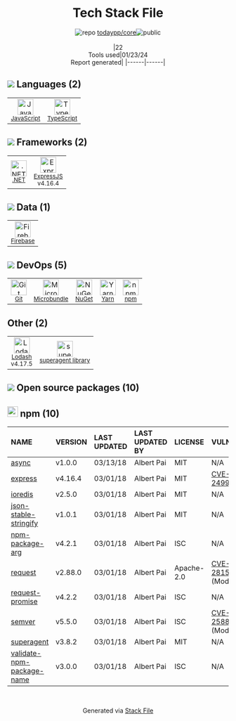 <!--
&lt;--- Readme.md Snippet without images Start ---&gt;
## Tech Stack
todaypp/core is built on the following main stack:

- [Firebase](https://firebase.google.com/) – Realtime Backend / API
- [.NET](http://www.microsoft.com/net/) – Frameworks (Full Stack)
- [ExpressJS](http://expressjs.com/) – Microframeworks (Backend)
- [JavaScript](https://developer.mozilla.org/en-US/docs/Web/JavaScript) – Languages
- [TypeScript](http://www.typescriptlang.org) – Languages
- [Lodash](https://lodash.com) – Javascript Utilities & Libraries
- [Yarn](https://yarnpkg.com/) – Front End Package Manager
- [Microbundle](https://www.npmjs.com/package/microbundle) – JS Build Tools / JS Task Runners

Full tech stack [here](/techstack.md)

&lt;--- Readme.md Snippet without images End ---&gt;

&lt;--- Readme.md Snippet with images Start ---&gt;
## Tech Stack
todaypp/core is built on the following main stack:

- <img width='25' height='25' src='https://img.stackshare.io/service/116/cZLxNFZS.jpg' alt='Firebase'/> [Firebase](https://firebase.google.com/) – Realtime Backend / API
- <img width='25' height='25' src='https://img.stackshare.io/service/1014/IoPy1dce_400x400.png' alt='.NET'/> [.NET](http://www.microsoft.com/net/) – Frameworks (Full Stack)
- <img width='25' height='25' src='https://img.stackshare.io/service/1163/hashtag.png' alt='ExpressJS'/> [ExpressJS](http://expressjs.com/) – Microframeworks (Backend)
- <img width='25' height='25' src='https://img.stackshare.io/service/1209/javascript.jpeg' alt='JavaScript'/> [JavaScript](https://developer.mozilla.org/en-US/docs/Web/JavaScript) – Languages
- <img width='25' height='25' src='https://img.stackshare.io/service/1612/bynNY5dJ.jpg' alt='TypeScript'/> [TypeScript](http://www.typescriptlang.org) – Languages
- <img width='25' height='25' src='https://img.stackshare.io/service/2438/lodash.png' alt='Lodash'/> [Lodash](https://lodash.com) – Javascript Utilities & Libraries
- <img width='25' height='25' src='https://img.stackshare.io/service/5848/44mC-kJ3.jpg' alt='Yarn'/> [Yarn](https://yarnpkg.com/) – Front End Package Manager
- <img width='25' height='25' src='https://img.stackshare.io/service/8111/oo715.png' alt='Microbundle'/> [Microbundle](https://www.npmjs.com/package/microbundle) – JS Build Tools / JS Task Runners

Full tech stack [here](/techstack.md)

&lt;--- Readme.md Snippet with images End ---&gt;
-->
<div align="center">

# Tech Stack File
![](https://img.stackshare.io/repo.svg "repo") [todaypp/core](https://github.com/todaypp/core)![](https://img.stackshare.io/public_badge.svg "public")
<br/><br/>
|22<br/>Tools used|01/23/24 <br/>Report generated|
|------|------|
</div>

## <img src='https://img.stackshare.io/languages.svg'/> Languages (2)
<table><tr>
  <td align='center'>
  <img width='36' height='36' src='https://img.stackshare.io/service/1209/javascript.jpeg' alt='JavaScript'>
  <br>
  <sub><a href="https://developer.mozilla.org/en-US/docs/Web/JavaScript">JavaScript</a></sub>
  <br>
  <sub></sub>
</td>

<td align='center'>
  <img width='36' height='36' src='https://img.stackshare.io/service/1612/bynNY5dJ.jpg' alt='TypeScript'>
  <br>
  <sub><a href="http://www.typescriptlang.org">TypeScript</a></sub>
  <br>
  <sub></sub>
</td>

</tr>
</table>

## <img src='https://img.stackshare.io/frameworks.svg'/> Frameworks (2)
<table><tr>
  <td align='center'>
  <img width='36' height='36' src='https://img.stackshare.io/service/1014/IoPy1dce_400x400.png' alt='.NET'>
  <br>
  <sub><a href="http://www.microsoft.com/net/">.NET</a></sub>
  <br>
  <sub></sub>
</td>

<td align='center'>
  <img width='36' height='36' src='https://img.stackshare.io/service/1163/hashtag.png' alt='ExpressJS'>
  <br>
  <sub><a href="http://expressjs.com/">ExpressJS</a></sub>
  <br>
  <sub>v4.16.4</sub>
</td>

</tr>
</table>

## <img src='https://img.stackshare.io/databases.svg'/> Data (1)
<table><tr>
  <td align='center'>
  <img width='36' height='36' src='https://img.stackshare.io/service/116/cZLxNFZS.jpg' alt='Firebase'>
  <br>
  <sub><a href="https://firebase.google.com/">Firebase</a></sub>
  <br>
  <sub></sub>
</td>

</tr>
</table>

## <img src='https://img.stackshare.io/devops.svg'/> DevOps (5)
<table><tr>
  <td align='center'>
  <img width='36' height='36' src='https://img.stackshare.io/service/1046/git.png' alt='Git'>
  <br>
  <sub><a href="http://git-scm.com/">Git</a></sub>
  <br>
  <sub></sub>
</td>

<td align='center'>
  <img width='36' height='36' src='https://img.stackshare.io/service/8111/oo715.png' alt='Microbundle'>
  <br>
  <sub><a href="https://www.npmjs.com/package/microbundle">Microbundle</a></sub>
  <br>
  <sub></sub>
</td>

<td align='center'>
  <img width='36' height='36' src='https://img.stackshare.io/service/2637/6I3oEOP4_400x400.jpg' alt='NuGet'>
  <br>
  <sub><a href="https://www.nuget.org/">NuGet</a></sub>
  <br>
  <sub></sub>
</td>

<td align='center'>
  <img width='36' height='36' src='https://img.stackshare.io/service/5848/44mC-kJ3.jpg' alt='Yarn'>
  <br>
  <sub><a href="https://yarnpkg.com/">Yarn</a></sub>
  <br>
  <sub></sub>
</td>

<td align='center'>
  <img width='36' height='36' src='https://img.stackshare.io/service/1120/lejvzrnlpb308aftn31u.png' alt='npm'>
  <br>
  <sub><a href="https://www.npmjs.com/">npm</a></sub>
  <br>
  <sub></sub>
</td>

</tr>
</table>

## Other (2)
<table><tr>
  <td align='center'>
  <img width='36' height='36' src='https://img.stackshare.io/service/2438/lodash.png' alt='Lodash'>
  <br>
  <sub><a href="https://lodash.com">Lodash</a></sub>
  <br>
  <sub>v4.17.5</sub>
</td>

<td align='center'>
  <img width='36' height='36' src='https://img.stackshare.io/service/8032/pBeeJQDQ_normal.png' alt='superagent library'>
  <br>
  <sub><a href="https://visionmedia.github.io/superagent/">superagent library</a></sub>
  <br>
  <sub></sub>
</td>

</tr>
</table>


## <img src='https://img.stackshare.io/group.svg' /> Open source packages (10)</h2>

## <img width='24' height='24' src='https://img.stackshare.io/service/1120/lejvzrnlpb308aftn31u.png'/> npm (10)

|NAME|VERSION|LAST UPDATED|LAST UPDATED BY|LICENSE|VULNERABILITIES|
|:------|:------|:------|:------|:------|:------|
|[async](https://www.npmjs.com/async)|v1.0.0|03/13/18|Albert Pai |MIT|N/A|
|[express](https://www.npmjs.com/express)|v4.16.4|03/01/18|Albert Pai |MIT|[CVE-2022-24999](https://github.com/advisories/GHSA-hrpp-h998-j3pp) (High)|
|[ioredis](https://www.npmjs.com/ioredis)|v2.5.0|03/01/18|Albert Pai |MIT|N/A|
|[json-stable-stringify](https://www.npmjs.com/json-stable-stringify)|v1.0.1|03/01/18|Albert Pai |MIT|N/A|
|[npm-package-arg](https://www.npmjs.com/npm-package-arg)|v4.2.1|03/01/18|Albert Pai |ISC|N/A|
|[request](https://www.npmjs.com/request)|v2.88.0|03/01/18|Albert Pai |Apache-2.0|[CVE-2023-28155](https://github.com/advisories/GHSA-p8p7-x288-28g6) (Moderate)|
|[request-promise](https://www.npmjs.com/request-promise)|v4.2.2|03/01/18|Albert Pai |ISC|N/A|
|[semver](https://www.npmjs.com/semver)|v5.5.0|03/01/18|Albert Pai |ISC|[CVE-2022-25883](https://github.com/advisories/GHSA-c2qf-rxjj-qqgw) (Moderate)|
|[superagent](https://www.npmjs.com/superagent)|v3.8.2|03/01/18|Albert Pai |MIT|N/A|
|[validate-npm-package-name](https://www.npmjs.com/validate-npm-package-name)|v3.0.0|03/01/18|Albert Pai |ISC|N/A|

<br/>
<div align='center'>

Generated via [Stack File](https://github.com/marketplace/stack-file)
